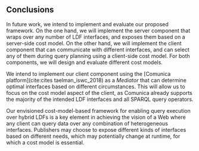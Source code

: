 ## Conclusions

In future work, we intend to implement and evaluate our proposed framework.
On the one hand, we will implement the server component that wraps over any number of LDF interfaces,
and exposes them based on a server-side cost model.
On the other hand, we will implement the client component that can communicate with different interfaces,
and can select any of them during query planning using a client-side cost model.
For both components, we will design and evaluate different cost models.

We intend to implement our client component using the [Comunica platform](cite:cites taelman_iswc_2018) as a _Mediator_
that can determine optimal interfaces based on different circumstances.
This will allow us to focus on the cost model aspect of the client,
as Comunica already supports the majority of the intended LDF interfaces and all SPARQL query operators.

Our envisioned cost-model-based framework for enabling query execution over hybrid LDFs
is a key element in achieving the vision of a Web where any client can query data over any combination of heterogeneous interfaces.
Publishers may choose to expose different kinds of interfaces based on different needs,
which may potentially change at runtime, for which a cost model is essential.
